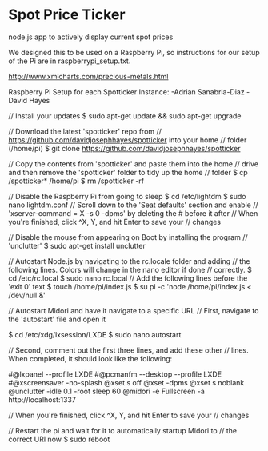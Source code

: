 Spot Price Ticker
==========

node.js app to actively display current spot prices

We designed this to be used on a Raspberry Pi, so instructions for our setup of the Pi are in raspberrypi_setup.txt.

http://www.xmlcharts.com/precious-metals.html


Raspberry Pi Setup for each Spotticker Instance:
-Adrian Sanabria-Diaz
-David Hayes

// Install your updates
$ sudo apt-get update && sudo apt-get upgrade

// Download the latest 'spotticker' repo from
// https://github.com/davidjosephhayes/spotticker into your home
// folder (/home/pi)
$ git clone https://github.com/davidjosephhayes/spotticker

// Copy the contents from 'spotticker' and paste them into the home
// drive and then remove the 'spotticker' folder to tidy up the home
// folder
$ cp /spotticker* /home/pi
$ rm /spotticker -rf

// Disable the Raspberry Pi from going to sleep
$ cd /etc/lightdm
$ sudo nano lightdm.conf
// Scroll down to the 'Seat defaults' section and enable
// 'xserver-command = X -s 0 -dpms' by deleting the # before it after
// When you're finished, click ^X, Y, and hit Enter to save your
// changes

// Disable the mouse from appearing on Boot by installing the program
// 'unclutter'
$ sudo apt-get install unclutter

// Autostart Node.js by navigating to the rc.locale folder and adding
// the following lines. Colors will change in the nano editor if done
// correctly.
$ cd /etc/rc.local
$ sudo nano rc.local
// Add the following lines before the 'exit 0' text
$ touch /home/pi/index.js
$ su pi -c 'node /home/pi/index.js < /dev/null &'

// Autostart Midori and have it navigate to a specific URL
// First, navigate to the 'autostart' file and open it

$ cd /etc/xdg/lxsession/LXDE
$ sudo nano autostart

// Second, comment out the first three lines, and add these other
// lines. When completed, it should look like the following:

#@lxpanel --profile LXDE
#@pcmanfm --desktop --profile LXDE
#@xscreensaver -no-splash
@xset s off
@xset -dpms
@xset s noblank
@unclutter -idle 0.1 -root
sleep 60
@midori -e Fullscreen -a http://localhost:1337

// When you're finished, click ^X, Y, and hit Enter to save your
// changes

// Restart the pi and wait for it to automatically startup Midori to
// the correct URl now
$ sudo reboot
